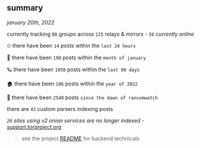 
## summary
_january 20th, 2022_

currently tracking `88` groups across `125` relays & mirrors - _`56` currently online_

⏲ there have been `14` posts within the `last 24 hours`

🦈 there have been `190` posts within the `month of january`

🪐 there have been `1058` posts within the `last 90 days`

🏚 there have been `186` posts within the `year of 2022`

🦕 there have been `2548` posts `since the dawn of ransomwatch`

there are `43` custom parsers indexing posts

_`20` sites using v2 onion services are no longer indexed - [support.torproject.org](https://support.torproject.org/onionservices/v2-deprecation/)_

> see the project [README](https://github.com/thetanz/ransomwatch#ransomwatch--) for backend technicals
